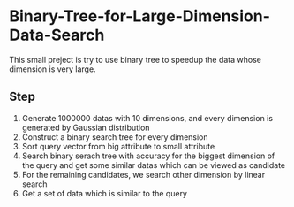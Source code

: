 # Binary-Tree-for-Large-Dimension-Data-Search
This small preject is try to use binary tree to speedup the data whose dimension is very large.

## Step
1. Generate 1000000 datas with 10 dimensions, and every dimension is generated by Gaussian distribution
2. Construct a binary search tree for every dimension
3. Sort query vector from big attribute to small attribute
4. Search binary serach tree with accuracy for the biggest dimension of the query and get some similar datas which can be viewed as candidate
5. For the remaining candidates, we search other dimension by linear search
6. Get a set of data which is similar to the query
